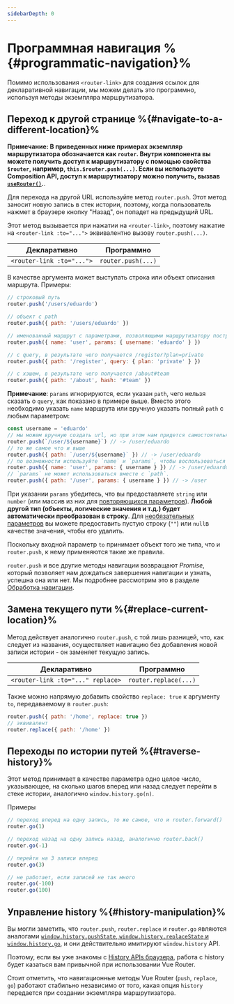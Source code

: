 ```yaml
---
sidebarDepth: 0
---
```


# Программная навигация %{#programmatic-navigation}%

<VueSchoolLink
  href="https://vueschool.io/lessons/vue-router-4-programmatic-navigation"
  title="Узнайте, как осуществлять программную навигацию"
/>

Помимо использования `<router-link>` для создания ссылок для декларативной навигации, мы можем делать это программно, используя методы экземпляра маршрутизатора.

## Переход к другой странице %{#navigate-to-a-different-location}%

**Примечание: В приведенных ниже примерах экземпляр маршрутизатора обозначается как `router`. Внутри компонента вы можете получить доступ к маршрутизатору с помощью свойства `$router`, например, `this.$router.push(...)`. Если вы используете Composition API, доступ к маршрутизатору можно получить, вызвав [`useRouter()`](../advanced/composition-api).**.

Для перехода на другой URL используйте метод `router.push`. Этот метод заносит новую запись в стек истории, поэтому, когда пользователь нажмет в браузере кнопку "Назад", он попадет на предыдущий URL.

Этот метод вызывается при нажатии на `<router-link>`, поэтому нажатие на `<router-link :to="...">` эквивалентно вызову `router.push(...)`.

| Декларативно              | Программно         |
| ------------------------- | ------------------ |
| `<router-link :to="...">` | `router.push(...)` |

В качестве аргумента может выступать строка или объект описания маршрута. Примеры:

```js
// строковый путь
router.push('/users/eduardo')

// объект с path
router.push({ path: '/users/eduardo' })

// именованный маршрут с параметрами, позволяющими маршрутизатору построить url
router.push({ name: 'user', params: { username: 'eduardo' } })

// с query, в результате чего получается /register?plan=private
router.push({ path: '/register', query: { plan: 'private' } })

// с хэшем, в результате чего получается /about#team
router.push({ path: '/about', hash: '#team' })
```

**Примечание**: `params` игнорируются, если указан `path`, чего нельзя сказать о `query`, как показано в примере выше. Вместо этого необходимо указать `name` маршрута или вручную указать полный `path` с любым параметром:

```js
const username = 'eduardo'
// мы можем вручную создать url, но при этом нам придется самостоятельно обрабатывать кодировку
router.push(`/user/${username}`) // -> /user/eduardo
// то же самое что и выше
router.push({ path: `/user/${username}` }) // -> /user/eduardo
// по возможности используйте `name` и `params`, чтобы воспользоваться преимуществами автоматического кодирования URL
router.push({ name: 'user', params: { username } }) // -> /user/eduardo
// `params` не может использоваться вместе с `path`.
router.push({ path: '/user', params: { username } }) // -> /user
```

При указании `params` убедитесь, что вы предоставляете `string` или `number` (или массив из них для [повторяющихся параметров](./route-matching-syntax.md#Repeatable-params)). **Любой другой тип (объекты, логические значения и т.д.) будет автоматически преобразован в строку**. Для [необязательных параметров](./route-matching-syntax.md#Optional-parameters) вы можете предоставить пустую строку (`""`) или `null`в качестве значения, чтобы его удалить.

Поскольку входной параметр `to` принимает объект того же типа, что и `router.push`, к нему применяются такие же правила.

`router.push` и все другие методы навигации возвращают _Promise_, который позволяет нам дождаться завершения навигации и узнать, успешна она или нет. Мы подробнее рассмотрим это в разделе [Обработка навигации](../advanced/navigation-failures.md).

## Замена текущего пути %{#replace-current-location}%

Метод действует аналогично `router.push`, с той лишь разницей, что, как следует из названия, осуществляет навигацию без добавления новой записи истории - он заменяет текущую запись.

| Декларативно                      | Программно            |
| --------------------------------- | --------------------- |
| `<router-link :to="..." replace>` | `router.replace(...)` |

Также можно напрямую добавить свойство `replace: true` к аргументу `to`, передаваемому в `router.push`:

```js
router.push({ path: '/home', replace: true })
// эквивалент
router.replace({ path: '/home' })
```

## Переходы по истории путей %{#traverse-history}%

<VueSchoolLink
  href="https://vueschool.io/lessons/go-back"
  title="Узнайте, как использовать Vue Router для возврата назад"
/>

Этот метод принимает в качестве параметра одно целое число, указывающее, на сколько шагов вперед или назад следует перейти в стеке истории, аналогично `window.history.go(n)`.

Примеры

```js
// переход вперед на одну запись, то же самое, что и router.forward()
router.go(1)

// переход назад на одну запись назад, аналогично router.back()
router.go(-1)

// перейти на 3 записи вперед
router.go(3)

// не работает, если записей не так много
router.go(-100)
router.go(100)
```

## Управление history %{#history-manipulation}%

Вы могли заметить, что `router.push`, `router.replace` и `router.go` являются аналогами [`window.history.pushState`, `window.history.replaceState` и `window.history.go`](https://developer.mozilla.org/en-US/docs/Web/API/History), и они действительно имитируют `window.history` API.

Поэтому, если вы уже знакомы с [History APIs браузера](https://developer.mozilla.org/en-US/docs/Web/API/History_API), работа с history будет казаться вам привычной при использовании Vue Router.

Стоит отметить, что навигационные методы Vue Router (`push`, `replace`, `go`) работают стабильно независимо от того, какая опция `history` передается при создании экземпляра маршрутизатора.
